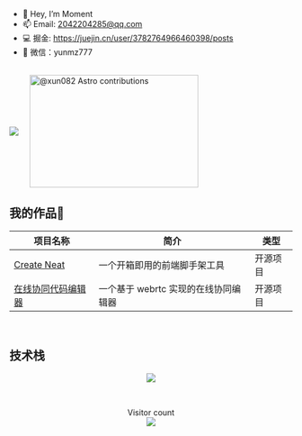 - 👋 Hey, I’m Moment
- 📫 Email: 2042204285@qq.com
- 💻 掘金: https://juejin.cn/user/3782764966460398/posts
- 💬 微信：yunmz777

<br>

<a href="https://github.com/xun082">
   <div style="display: flex; align-items: center;">
      <img src="https://github-readme-stats.vercel.app/api?username=xun082" style="margin-right: 20px;" />
      <img src="https://astro.badg.es/v1/contributor/xun082.svg" alt="@xun082 Astro contributions" width="300" height="200">
   </div>
</a>

 </div>
</a>

<h2>我的作品🚩</h2>

| 项目名称                                                                           | 简介                                 | 类型     |
| ---------------------------------------------------------------------------------- | ------------------------------------ | -------- |
| <a href="https://github.com/xun082/create-neat">Create Neat</a>                    | 一个开箱即用的前端脚手架工具         | 开源项目 |
| <a href="https://github.com/xun082/online-cooperative-edit">在线协同代码编辑器</a> | 一个基于 webrtc 实现的在线协同编辑器 | 开源项目 |

<br>

<h2>技术栈</h2>
<p align="center">
  <a href="https://skillicons.dev">
    <img src="https://skillicons.dev/icons?i=git,vscode,react,js,ts,webpack,nodejs,nestjs,md" />
  </a>
</p>

<br>

<p align="center"> 
  Visitor count<br>
  <img src="https://profile-counter.glitch.me/xun082/count.svg" />
</p>
